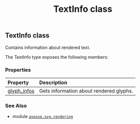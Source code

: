 ﻿---
title: TextInfo class
second_title: Aspose.SVG for Python via .NET API References
description: 
type: docs
weight: 210
url: /python-net/aspose.svg.rendering/textinfo/
is_root: false
---

## TextInfo class

Contains information about rendered text.



The TextInfo type exposes the following members:

### Properties
| Property | Description |
| :- | :- |
| [glyph_infos](/svg/python-net/aspose.svg.rendering/textinfo/glyph_infos) | Gets information about rendered glyphs. |



### See Also
* module [`aspose.svg.rendering`](..)
